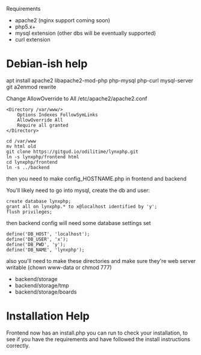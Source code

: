 Requirements
- apache2 (nginx support coming soon)
- php5.x+
- mysql extension (other dbs will be eventually supported)
- curl extension

# Debian-ish help

apt install apache2 libapache2-mod-php php-mysql php-curl mysql-server git
a2enmod rewrite

Change AllowOverride to All
/etc/apache2/apache2.conf
```
<Directory /var/www/>
	Options Indexes FollowSymLinks
	AllowOverride All
	Require all granted
</Directory>
```

```
cd /var/www
mv html old
git clone https://gitgud.io/odilitime/lynxphp.git
ln -s lynxphp/frontend html
cd lynxphp/frontend
ln -s ../backend
```

then you need to make config_HOSTNAME.php in frontend and backend

You'll likely need to go into mysql, create the db and user:
```
create database lynxphp;
grant all on lynxphp.* to x@localhost identified by 'y';
flush privileges;
```

then backend config will need some database settings set
```
define('DB_HOST', 'localhost');
define('DB_USER', 'x');
define('DB_PWD', 'y');
define('DB_NAME', 'lynxphp');
```

also you'll need to make these directories and make sure they're web server writable (chown www-data or chmod 777)
- backend/storage
- backend/storage/tmp
- backend/storage/boards

# Installation Help

Frontend now has an install.php you can run to check your installation, to see if you have the requirements and have followed the install instructions correctly.
